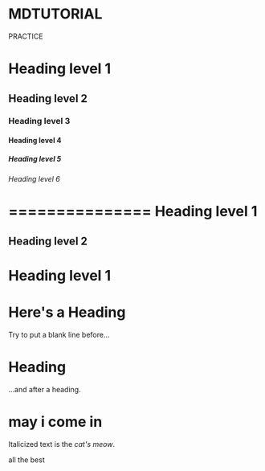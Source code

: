 # MDTUTORIAL
PRACTICE
# Heading level 1	
## Heading level 2
### Heading level 3
#### Heading level 4
##### Heading level 5
###### Heading level 6
===============	
Heading level 1
===============
Heading level 2
---------------
Heading level 1
===============	
# Here's a Heading
Try to put a blank line before...

# Heading

...and after a heading.
# may i come in
Italicized text is the <em>cat's meow</em>.
<html>
  <head>
    <title>SRIT</title>
    <align center>
  </head>
  <body>
    <welcome to srit>
  </body>
</html>
all the best
